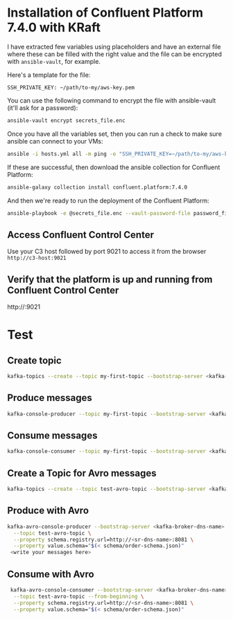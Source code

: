 # Installation of Confluent Platform 7.4.0 with KRaft

I have extracted few variables using placeholders and have an external file where these can be filled with the right value and the file can be encrypted with `ansible-vault`, for example.

Here's a template for the file: 

```properties
SSH_PRIVATE_KEY: ~/path/to-my/aws-key.pem
```

You can use the following command to encrypt the file with ansible-vault (it'll ask for a password):

```sh
ansible-vault encrypt secrets_file.enc
```

Once you have all the variables set, then you can run a check to make sure ansible can connect to your VMs: 

```sh
ansible -i hosts.yml all -m ping -e "SSH_PRIVATE_KEY=~/path/to-my/aws-key.pem"
```

If these are successful, then download the ansible collection for Confluent Platform: 

```sh
ansible-galaxy collection install confluent.platform:7.4.0
```

And then we're ready to run the deployment of the Confluent Platform: 

```sh
ansible-playbook -e @secrets_file.enc --vault-password-file password_file -i hosts.yml confluent.platform.all
```

## Access Confluent Control Center

Use your C3 host followed by port 9021 to access it from the browser `http://c3-host:9021`



## Verify that the platform is up and running from Confluent Control Center

http://<control-center-url>:9021



# Test

## Create topic

```sh
kafka-topics --create --topic my-first-topic --bootstrap-server <kafka-broker-dns-name>:9092
```

## Produce messages

```sh
kafka-console-producer --topic my-first-topic --bootstrap-server <kafka-broker-dns-name>:9092
```

## Consume messages

```sh
kafka-console-consumer --topic my-first-topic --bootstrap-server <kafka-broker-dns-name>:9092 --from-beginning
```

## Create a Topic for Avro messages

```sh
kafka-topics --create --topic test-avro-topic --bootstrap-server <kafka-broker-dns-name>:9092
```

## Produce with Avro

```sh
kafka-avro-console-producer --bootstrap-server <kafka-broker-dns-name>:9092 \
  --topic test-avro-topic \
  --property schema.registry.url=http://<sr-dns-name>:8081 \
  --property value.schema="$(< schema/order-schema.json)" 
 <write your messages here>
```
 ## Consume with Avro

```sh
 kafka-avro-console-consumer --bootstrap-server <kafka-broker-dns-name>:9092 \
  --topic test-avro-topic --from-beginning \
  --property schema.registry.url=http://<sr-dns-name>:8081 \
  --property value.schema="$(< schema/order-schema.json)"
```

